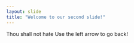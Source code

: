 ```yaml
---
layout: slide
title: "Welcome to our second slide!"
---
```

Thou shall not hate
Use the left arrow to go back!
